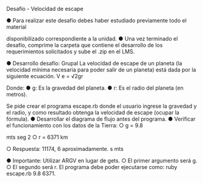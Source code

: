Desafío - Velocidad de escape


● Para realizar este desafío debes haber estudiado previamente todo el material


disponibilizado correspondiente a la unidad.
● Una vez terminado el desafío, comprime la carpeta que contiene el desarrollo de los
requerimientos solicitados y sube el .zip en el LMS.


● Desarrollo desafío: Grupal
La velocidad de escape de un planeta (la velocidad mínima necesaria para poder salir de un
planeta) está dada por la siguiente ecuación.
V e = √2gr

Donde:
● g: Es la gravedad del planeta.
● r: Es el radio del planeta (en metros).

Se pide crear el programa escape.rb donde el usuario ingrese la gravedad y el radio, y
como resultado obtenga la velocidad de escape (ocupar la fórmula).
● Desarrollar el diagrama de flujo antes del programa.
● Verificar el funcionamiento con los datos de la Tierra:
○ g = 9.8

mts
seg
2
○ r = 6371 km

○ Respuesta: 11174, 6 ​aproximadamente.
s
mts

● Importante: Utilizar ARGV en lugar de gets.
○ El primer argumento será g.
○ El segundo será r.
El programa debe poder ejecutarse como: ruby escape.rb 9.8 6371.
